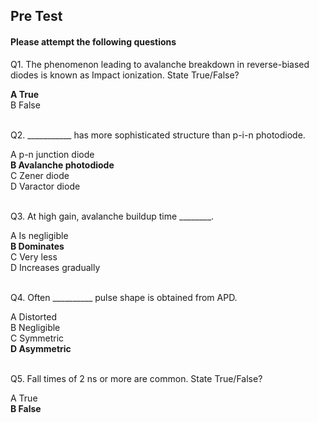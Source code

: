 ##  Pre Test 
#### Please attempt the following questions
  
  
Q1. The phenomenon leading to avalanche breakdown in reverse-biased diodes is known as Impact ionization. State True/False?<br>

<b>A   True</b>  
B   False    
<br>


Q2. \_\_\_\_\_\_\_\_\_\_\_ has more sophisticated structure than p-i-n photodiode.<br>

A   p-n junction diode  
<b>B   Avalanche photodiode</b>  
C   Zener diode  
D   Varactor diode  
<br>


Q3. At high gain, avalanche buildup time \_\_\_\_\_\_\_\_.<br>

A   Is negligible  
<b>B   Dominates</b>  
C   Very less  
D   Increases gradually  
<br>


Q4. Often \_\_\_\_\_\_\_\_\_\_ pulse shape is obtained from APD.<br>
  
A   Distorted  
B   Negligible  
C   Symmetric  
<b>D   Asymmetric</b>  
<br>


Q5. Fall times of 2 ns or more are common. State True/False?<br>

A   True    
<b>B   False</b>  

